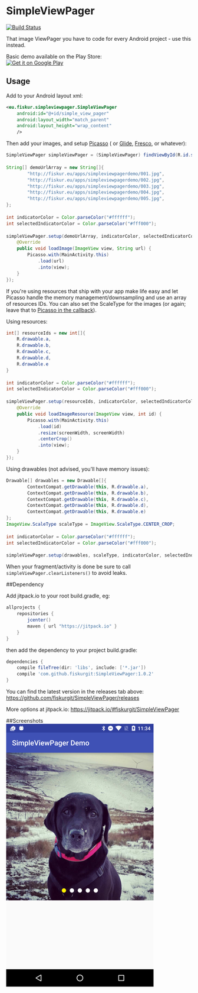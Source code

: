 # SimpleViewPager
[![Build Status](https://travis-ci.org/fiskurgit/SimpleViewPager.svg?branch=master)](https://travis-ci.org/fiskurgit/SimpleViewPager)

That image ViewPager you have to code for every Android project - use this instead.

Basic demo available on the Play Store:  
<a href="https://play.google.com/store/apps/details?id=eu.fiskur.simpleviewpagerdemo&utm_source=global_co&utm_medium=prtnr&utm_content=Mar2515&utm_campaign=PartBadge&pcampaignid=MKT-Other-global-all-co-prtnr-py-PartBadge-Mar2515-1"><img alt="Get it on Google Play" src="https://play.google.com/intl/en_us/badges/images/generic/en-play-badge.png" width=175 /></a>

## Usage

Add to your Android layout xml:
```xml
<eu.fiskur.simpleviewpager.SimpleViewPager
    android:id="@+id/simple_view_pager"
    android:layout_width="match_parent"
    android:layout_height="wrap_content"
    />
```

Then add your images, and setup [Picasso](http://square.github.io/picasso/) ( or [Glide](https://github.com/bumptech/glide), [Fresco](https://github.com/facebook/fresco), or whatever):
```java
SimpleViewPager simpleViewPager = (SimpleViewPager) findViewById(R.id.simple_view_pager);

String[] demoUrlArray = new String[]{
        "http://fiskur.eu/apps/simpleviewpagerdemo/001.jpg",
        "http://fiskur.eu/apps/simpleviewpagerdemo/002.jpg",
        "http://fiskur.eu/apps/simpleviewpagerdemo/003.jpg",
        "http://fiskur.eu/apps/simpleviewpagerdemo/004.jpg",
        "http://fiskur.eu/apps/simpleviewpagerdemo/005.jpg",
};

int indicatorColor = Color.parseColor("#ffffff");
int selectedIndicatorColor = Color.parseColor("#fff000");

simpleViewPager.setup(demoUrlArray, indicatorColor, selectedIndicatorColor, new ImageLoader() {
    @Override
    public void loadImage(ImageView view, String url) {
        Picasso.with(MainActivity.this)
            .load(url)
            .into(view);
    }
});
```

If you're using resources that ship with your app make life easy and let Picasso handle the memory management/downsampling and use an array of resources IDs. You can also set the ScaleType for the images (or again; leave that to [Picasso in the callback](http://square.github.io/picasso/#features)).  
  
Using resources:
```java
int[] resourceIds = new int[]{
    R.drawable.a,
    R.drawable.b,
    R.drawable.c,
    R.drawable.d,
    R.drawable.e
}

int indicatorColor = Color.parseColor("#ffffff");
int selectedIndicatorColor = Color.parseColor("#fff000");

simpleViewPager.setup(resourceIds, indicatorColor, selectedIndicatorColor, new ImageResourceLoader() {
    @Override
    public void loadImageResource(ImageView view, int id) {
        Picasso.with(MainActivity.this)
            .load(id)
            .resize(screenWidth, screenWidth)
            .centerCrop()
            .into(view);
    }
});
```

Using drawables (not advised, you'll have memory issues):
```java
Drawable[] drawables = new Drawable[]{
        ContextCompat.getDrawable(this, R.drawable.a),
        ContextCompat.getDrawable(this, R.drawable.b),
        ContextCompat.getDrawable(this, R.drawable.c),
        ContextCompat.getDrawable(this, R.drawable.d),
        ContextCompat.getDrawable(this, R.drawable.e)
};
ImageView.ScaleType scaleType = ImageView.ScaleType.CENTER_CROP;

int indicatorColor = Color.parseColor("#ffffff");
int selectedIndicatorColor = Color.parseColor("#fff000");

simpleViewPager.setup(drawables, scaleType, indicatorColor, selectedIndicatorColor);
```

When your fragment/activity is done be sure to call ```simpleViewPager.clearListeners()``` to avoid leaks.

##Dependency

Add jitpack.io to your root build.gradle, eg:

```groovy
allprojects {
    repositories {
        jcenter()
        maven { url "https://jitpack.io" }
    }
}
```

then add the dependency to your project build.gradle:

```groovy
dependencies {
    compile fileTree(dir: 'libs', include: ['*.jar'])
    compile 'com.github.fiskurgit:SimpleViewPager:1.0.2'
}
```
You can find the latest version in the releases tab above: https://github.com/fiskurgit/SimpleViewPager/releases

More options at jitpack.io: https://jitpack.io/#fiskurgit/SimpleViewPager

##Screenshots
![SimpleViewPager](images/example_image1.png)
